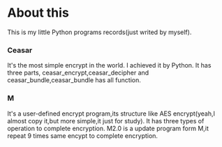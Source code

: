 # About this
This is my little Python programs records(just writed by myself).

### Ceasar
It's the most simple encrypt in the world. I achieved it by Python.
It has three parts, ceasar_encrypt,ceasar_decipher and ceasar_bundle,ceasar_bundle has all function.

### M
It's a user-defined encrypt program,its structure like AES encrypt(yeah,I almost copy it,but more simple,it just for study).
It has three types of operation to complete encryption.
M2.0 is a update program form M,it repeat 9 times same encypt to complete encryption.
